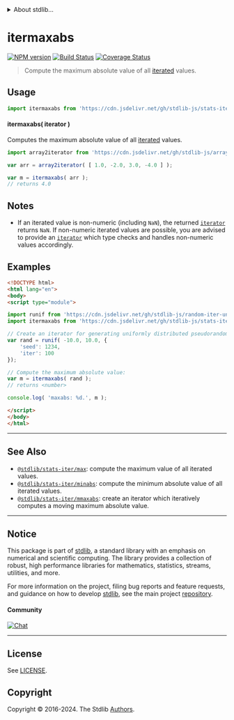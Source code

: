 <!--

@license Apache-2.0

Copyright (c) 2019 The Stdlib Authors.

Licensed under the Apache License, Version 2.0 (the "License");
you may not use this file except in compliance with the License.
You may obtain a copy of the License at

   http://www.apache.org/licenses/LICENSE-2.0

Unless required by applicable law or agreed to in writing, software
distributed under the License is distributed on an "AS IS" BASIS,
WITHOUT WARRANTIES OR CONDITIONS OF ANY KIND, either express or implied.
See the License for the specific language governing permissions and
limitations under the License.

-->


<details>
  <summary>
    About stdlib...
  </summary>
  <p>We believe in a future in which the web is a preferred environment for numerical computation. To help realize this future, we've built stdlib. stdlib is a standard library, with an emphasis on numerical and scientific computation, written in JavaScript (and C) for execution in browsers and in Node.js.</p>
  <p>The library is fully decomposable, being architected in such a way that you can swap out and mix and match APIs and functionality to cater to your exact preferences and use cases.</p>
  <p>When you use stdlib, you can be absolutely certain that you are using the most thorough, rigorous, well-written, studied, documented, tested, measured, and high-quality code out there.</p>
  <p>To join us in bringing numerical computing to the web, get started by checking us out on <a href="https://github.com/stdlib-js/stdlib">GitHub</a>, and please consider <a href="https://opencollective.com/stdlib">financially supporting stdlib</a>. We greatly appreciate your continued support!</p>
</details>

# itermaxabs

[![NPM version][npm-image]][npm-url] [![Build Status][test-image]][test-url] [![Coverage Status][coverage-image]][coverage-url] <!-- [![dependencies][dependencies-image]][dependencies-url] -->

> Compute the maximum absolute value of all [iterated][mdn-iterator-protocol] values.

<section class="intro">

</section>

<!-- /.intro -->

<!-- Package usage documentation. -->



<section class="usage">

## Usage

```javascript
import itermaxabs from 'https://cdn.jsdelivr.net/gh/stdlib-js/stats-iter-maxabs@esm/index.mjs';
```

#### itermaxabs( iterator )

Computes the maximum absolute value of all [iterated][mdn-iterator-protocol] values.

```javascript
import array2iterator from 'https://cdn.jsdelivr.net/gh/stdlib-js/array-to-iterator@esm/index.mjs';

var arr = array2iterator( [ 1.0, -2.0, 3.0, -4.0 ] );

var m = itermaxabs( arr );
// returns 4.0
```

</section>

<!-- /.usage -->

<!-- Package usage notes. Make sure to keep an empty line after the `section` element and another before the `/section` close. -->

<section class="notes">

## Notes

-   If an iterated value is non-numeric (including `NaN`), the returned [`iterator`][mdn-iterator-protocol] returns `NaN`. If non-numeric iterated values are possible, you are advised to provide an [`iterator`][mdn-iterator-protocol] which type checks and handles non-numeric values accordingly.

</section>

<!-- /.notes -->

<!-- Package usage examples. -->

<section class="examples">

## Examples

<!-- eslint no-undef: "error" -->

```html
<!DOCTYPE html>
<html lang="en">
<body>
<script type="module">

import runif from 'https://cdn.jsdelivr.net/gh/stdlib-js/random-iter-uniform@esm/index.mjs';
import itermaxabs from 'https://cdn.jsdelivr.net/gh/stdlib-js/stats-iter-maxabs@esm/index.mjs';

// Create an iterator for generating uniformly distributed pseudorandom numbers:
var rand = runif( -10.0, 10.0, {
    'seed': 1234,
    'iter': 100
});

// Compute the maximum absolute value:
var m = itermaxabs( rand );
// returns <number>

console.log( 'maxabs: %d.', m );

</script>
</body>
</html>
```

</section>

<!-- /.examples -->

<!-- Section to include cited references. If references are included, add a horizontal rule *before* the section. Make sure to keep an empty line after the `section` element and another before the `/section` close. -->

<section class="references">

</section>

<!-- /.references -->

<!-- Section for related `stdlib` packages. Do not manually edit this section, as it is automatically populated. -->

<section class="related">

* * *

## See Also

-   <span class="package-name">[`@stdlib/stats-iter/max`][@stdlib/stats/iter/max]</span><span class="delimiter">: </span><span class="description">compute the maximum value of all iterated values.</span>
-   <span class="package-name">[`@stdlib/stats-iter/minabs`][@stdlib/stats/iter/minabs]</span><span class="delimiter">: </span><span class="description">compute the minimum absolute value of all iterated values.</span>
-   <span class="package-name">[`@stdlib/stats-iter/mmaxabs`][@stdlib/stats/iter/mmaxabs]</span><span class="delimiter">: </span><span class="description">create an iterator which iteratively computes a moving maximum absolute value.</span>

</section>

<!-- /.related -->

<!-- Section for all links. Make sure to keep an empty line after the `section` element and another before the `/section` close. -->


<section class="main-repo" >

* * *

## Notice

This package is part of [stdlib][stdlib], a standard library with an emphasis on numerical and scientific computing. The library provides a collection of robust, high performance libraries for mathematics, statistics, streams, utilities, and more.

For more information on the project, filing bug reports and feature requests, and guidance on how to develop [stdlib][stdlib], see the main project [repository][stdlib].

#### Community

[![Chat][chat-image]][chat-url]

---

## License

See [LICENSE][stdlib-license].


## Copyright

Copyright &copy; 2016-2024. The Stdlib [Authors][stdlib-authors].

</section>

<!-- /.stdlib -->

<!-- Section for all links. Make sure to keep an empty line after the `section` element and another before the `/section` close. -->

<section class="links">

[npm-image]: http://img.shields.io/npm/v/@stdlib/stats-iter-maxabs.svg
[npm-url]: https://npmjs.org/package/@stdlib/stats-iter-maxabs

[test-image]: https://github.com/stdlib-js/stats-iter-maxabs/actions/workflows/test.yml/badge.svg?branch=v0.2.1
[test-url]: https://github.com/stdlib-js/stats-iter-maxabs/actions/workflows/test.yml?query=branch:v0.2.1

[coverage-image]: https://img.shields.io/codecov/c/github/stdlib-js/stats-iter-maxabs/main.svg
[coverage-url]: https://codecov.io/github/stdlib-js/stats-iter-maxabs?branch=main

<!--

[dependencies-image]: https://img.shields.io/david/stdlib-js/stats-iter-maxabs.svg
[dependencies-url]: https://david-dm.org/stdlib-js/stats-iter-maxabs/main

-->

[chat-image]: https://img.shields.io/gitter/room/stdlib-js/stdlib.svg
[chat-url]: https://app.gitter.im/#/room/#stdlib-js_stdlib:gitter.im

[stdlib]: https://github.com/stdlib-js/stdlib

[stdlib-authors]: https://github.com/stdlib-js/stdlib/graphs/contributors

[umd]: https://github.com/umdjs/umd
[es-module]: https://developer.mozilla.org/en-US/docs/Web/JavaScript/Guide/Modules

[deno-url]: https://github.com/stdlib-js/stats-iter-maxabs/tree/deno
[deno-readme]: https://github.com/stdlib-js/stats-iter-maxabs/blob/deno/README.md
[umd-url]: https://github.com/stdlib-js/stats-iter-maxabs/tree/umd
[umd-readme]: https://github.com/stdlib-js/stats-iter-maxabs/blob/umd/README.md
[esm-url]: https://github.com/stdlib-js/stats-iter-maxabs/tree/esm
[esm-readme]: https://github.com/stdlib-js/stats-iter-maxabs/blob/esm/README.md
[branches-url]: https://github.com/stdlib-js/stats-iter-maxabs/blob/main/branches.md

[stdlib-license]: https://raw.githubusercontent.com/stdlib-js/stats-iter-maxabs/main/LICENSE

[mdn-iterator-protocol]: https://developer.mozilla.org/en-US/docs/Web/JavaScript/Reference/Iteration_protocols#The_iterator_protocol

<!-- <related-links> -->

[@stdlib/stats/iter/max]: https://github.com/stdlib-js/stats-iter-max/tree/esm

[@stdlib/stats/iter/minabs]: https://github.com/stdlib-js/stats-iter-minabs/tree/esm

[@stdlib/stats/iter/mmaxabs]: https://github.com/stdlib-js/stats-iter-mmaxabs/tree/esm

<!-- </related-links> -->

</section>

<!-- /.links -->
